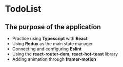 # TodoList
## The purpose of the application
- Practice using **Typescript** with **React**
- Using **Redux** as the main state manager
- Connecting and configuring **Eslint**
- Using the **react-router-dom**, **react-hot-toast** library
- Adding animation through **framer-motion**